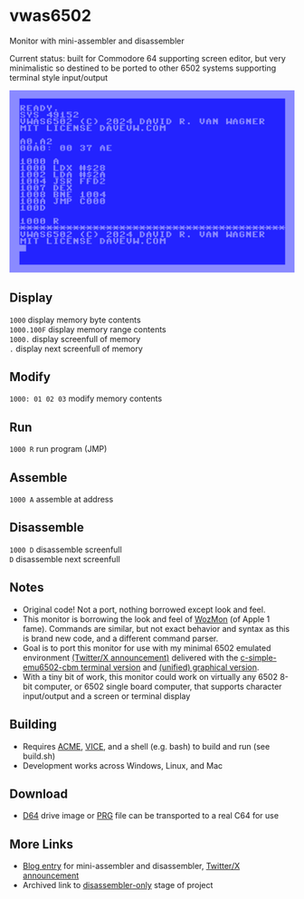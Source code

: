 # vwas6502

Monitor with mini-assembler and disassembler

Current status: built for Commodore 64 supporting screen editor, but very minimalistic so destined to be ported to other 6502 systems supporting terminal style input/output

![screenshot](media/display_assemble_run.png)

## Display
``1000`` display memory byte contents  
``1000.100F`` display memory range contents  
``1000.`` display screenfull of memory  
``.`` display next screenfull of memory

## Modify
``1000: 01 02 03`` modify memory contents

## Run
``1000 R`` run program (JMP)

## Assemble
``1000 A`` assemble at address

## Disassemble
``1000 D`` disassemble screenfull  
``D`` disassemble next screenfull

## Notes

* Original code!  Not a port, nothing borrowed except look and feel.
* This monitor is borrowing the look and feel of [WozMon](https://github.com/davervw/wozmon_cbm) (of Apple 1 fame).  Commands are similar, but not exact behavior and syntax as this is brand new code, and a different command parser.
* Goal is to port this monitor for use with my minimal 6502 emulated environment [(Twitter/X announcement)](https://x.com/DaveRVW/status/1787386286552268934) delivered with the [c-simple-emu6502-cbm terminal version](https://github.com/davervw/c-simple-emu6502-cbm) and [(unified) graphical version](https://github.com/davervw/c-simple-emu6502-cbm/tree/unified).
* With a tiny bit of work, this monitor could work on virtually any 6502 8-bit computer, or 6502 single board computer, that supports character input/output and a screen or terminal display

## Building

* Requires [ACME](https://sourceforge.net/projects/acme-crossass/), [VICE](https://vice-emu.sourceforge.io/), and a shell (e.g. bash) to build and run (see build.sh)
* Development works across Windows, Linux, and Mac

## Download

* [D64](vwas6502.d64) drive image or [PRG](vwas6502.prg) file can be transported to a real C64 for use

## More Links

* [Blog entry](https://techwithdave.davevw.com/2024/07/mini-assembler-with-disassembler.html) for mini-assembler and disassembler, [Twitter/X announcement](https://x.com/DaveRVW/status/1811912606825005540)
* Archived link to [disassembler-only](archive/Disassembler.md) stage of project